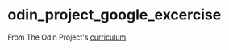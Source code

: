 # odin_project_google_excercise
From The Odin Project's [curriculum](http://www.theodinproject.com/courses/web-development-101/lessons/html-css)
